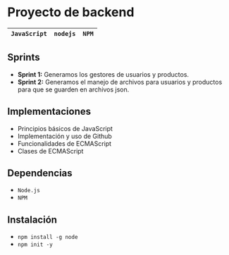 # Proyecto de backend

| `JavaScript` | `nodejs` | `NPM` |
| :------------: | ---------- | ------- |

## Sprints

* **Sprint 1:** Generamos los gestores de usuarios y productos.
* **Sprint 2:** Generamos el manejo de archivos para usuarios y productos para que se guarden en archivos json.

## Implementaciones

* Principios básicos de JavaScript
* Implementación y uso de Github
* Funcionalidades de ECMAScript
* Clases de ECMAScript

## Dependencias

* `Node.js`
* `NPM`

## Instalación

* `npm install -g node`
* `npm init -y`
